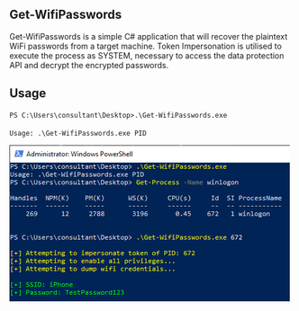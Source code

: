 ## Get-WifiPasswords

Get-WifiPasswords is a simple C# application that will recover the plaintext WiFi passwords from a target machine. Token Impersonation is utilised to execute the process as SYSTEM, necessary to access the data protection API and decrypt the encrypted passwords.

## Usage

```shell
PS C:\Users\consultant\Desktop>.\Get-WifiPasswords.exe

Usage: .\Get-WifiPasswords.exe PID

```

![Screenshot](screenshot.png)

